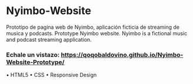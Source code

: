 # Nyimbo-Website
 Prototipo de pagina web de Nyimbo, aplicación ficticia de streaming de musica y podcasts.
 Prototype Nyimbo website. Nyimbo is a fictional music and podcast streaming application.

### Echale un vistazo: https://qoqobaldovino.github.io/Nyimbo-Website-Prototype/ 

• HTML5
• CSS
• Responsive Design

